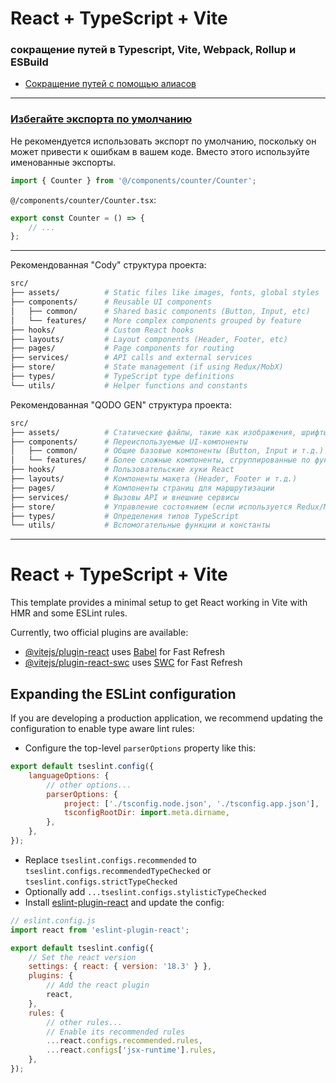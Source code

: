 # React + TypeScript + Vite

### сокращение путей в Typescript, Vite, Webpack, Rollup и ESBuild

- [Сокращение путей с помощью алиасов ](https://vc.ru/dev/661503-sokrashenie-putei-s-pomoshyu-aliasov)

<hr>

### [Избегайте экспорта по умолчанию](https://basarat.gitbook.io/typescript/main-1/defaultisbad)

Не рекомендуется использовать экспорт по умолчанию, поскольку он может привести к ошибкам в вашем коде. Вместо этого используйте именованные экспорты.

```typescript
import { Counter } from '@/components/counter/Counter';
```

`@/components/counter/Counter.tsx`:

```typescript
export const Counter = () => {
	// ...
};
```

<hr>

Рекомендованная "Cody" структура проекта:

```bash
src/
├── assets/          # Static files like images, fonts, global styles
├── components/      # Reusable UI components
│   ├── common/      # Shared basic components (Button, Input, etc)
│   └── features/    # More complex components grouped by feature
├── hooks/           # Custom React hooks
├── layouts/         # Layout components (Header, Footer, etc)
├── pages/           # Page components for routing
├── services/        # API calls and external services
├── store/           # State management (if using Redux/MobX)
├── types/           # TypeScript type definitions
└── utils/           # Helper functions and constants
```

Рекомендованная "QODO GEN" структура проекта:

```bash
src/
├── assets/          # Статические файлы, такие как изображения, шрифты, глобальные стили
├── components/      # Переиспользуемые UI-компоненты
│   ├── common/      # Общие базовые компоненты (Button, Input и т.д.)
│   └── features/    # Более сложные компоненты, сгруппированные по функциям
├── hooks/           # Пользовательские хуки React
├── layouts/         # Компоненты макета (Header, Footer и т.д.)
├── pages/           # Компоненты страниц для маршрутизации
├── services/        # Вызовы API и внешние сервисы
├── store/           # Управление состоянием (если используется Redux/MobX)
├── types/           # Определения типов TypeScript
└── utils/           # Вспомогательные функции и константы
```

<hr>

# React + TypeScript + Vite

This template provides a minimal setup to get React working in Vite with HMR and some ESLint rules.

Currently, two official plugins are available:

- [@vitejs/plugin-react](https://github.com/vitejs/vite-plugin-react/blob/main/packages/plugin-react/README.md) uses [Babel](https://babeljs.io/) for Fast Refresh
- [@vitejs/plugin-react-swc](https://github.com/vitejs/vite-plugin-react-swc) uses [SWC](https://swc.rs/) for Fast Refresh

## Expanding the ESLint configuration

If you are developing a production application, we recommend updating the configuration to enable type aware lint rules:

- Configure the top-level `parserOptions` property like this:

```js
export default tseslint.config({
	languageOptions: {
		// other options...
		parserOptions: {
			project: ['./tsconfig.node.json', './tsconfig.app.json'],
			tsconfigRootDir: import.meta.dirname,
		},
	},
});
```

- Replace `tseslint.configs.recommended` to `tseslint.configs.recommendedTypeChecked` or `tseslint.configs.strictTypeChecked`
- Optionally add `...tseslint.configs.stylisticTypeChecked`
- Install [eslint-plugin-react](https://github.com/jsx-eslint/eslint-plugin-react) and update the config:

```js
// eslint.config.js
import react from 'eslint-plugin-react';

export default tseslint.config({
	// Set the react version
	settings: { react: { version: '18.3' } },
	plugins: {
		// Add the react plugin
		react,
	},
	rules: {
		// other rules...
		// Enable its recommended rules
		...react.configs.recommended.rules,
		...react.configs['jsx-runtime'].rules,
	},
});
```
